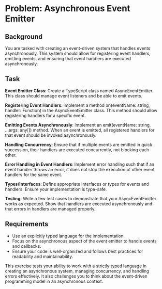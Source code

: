 # Problem: Asynchronous Event Emitter

## Background

You are tasked with creating an event-driven system that handles events asynchronously. This system should allow for registering event handlers, emitting events, and ensuring that event handlers are executed asynchronously.

## Task

**Event Emitter Class**: Create a TypeScript class named AsyncEventEmitter. This class should manage event listeners and be able to emit events.

**Registering Event Handlers**: Implement a method on(eventName: string, handler: Function) in the AsyncEventEmitter class. This method should allow registering handlers for a specific event.

**Emitting Events Asynchronously**: Implement an emit(eventName: string, ...args: any[]) method. When an event is emitted, all registered handlers for that event should be invoked asynchronously.

**Handling Concurrency**: Ensure that if multiple events are emitted in quick succession, their handlers are executed concurrently, not blocking each other.

**Error Handling in Event Handlers**: Implement error handling such that if an event handler throws an error, it does not stop the execution of other event handlers for the same event.

**Types/Interfaces**: Define appropriate interfaces or types for events and handlers. Ensure your implementation is type-safe.

**Testing**: Write a few test cases to demonstrate that your AsyncEventEmitter works as expected. Show that handlers are executed asynchronously and that errors in handlers are managed properly.

## Requirements

- Use an explicitly typed language for the implementation.
- Focus on the asynchronous aspect of the event emitter to handle events and callbacks.
- Ensure your code is well-organized and follows best practices for readability and maintainability.

This exercise tests your ability to work with a strictly typed language in creating an asynchronous system, managing concurrency, and handling errors effectively. It also challenges you to think about the event-driven programming model in an asynchronous context.
